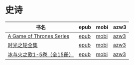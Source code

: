 # 史诗

| 书名 | epub | mobi | azw3 |
| --- | --- | --- | --- |
| [A Game of Thrones Series](http://ct.dalanmei.com/f/31084289-571877057-6f7299) | [epub](http://ct.dalanmei.com/f/31084289-571877057-6f7299) | [mobi](http://ct.dalanmei.com/f/31084289-571551627-4e84c7) | [azw3](http://ct.dalanmei.com/f/31084289-572202268-9803a9) |
| [时光之轮全集](http://ct.dalanmei.com/f/31084289-571788302-cbc06a) | [epub](http://ct.dalanmei.com/f/31084289-571788302-cbc06a) | [mobi](http://ct.dalanmei.com/f/31084289-571456110-27df26) | [azw3](http://ct.dalanmei.com/f/31084289-571890436-7298a2) |
| [冰与火之歌1-5卷（全15册）](http://ct.dalanmei.com/f/31084289-571789601-7aad1b) | [epub](http://ct.dalanmei.com/f/31084289-571789601-7aad1b) | [mobi](http://ct.dalanmei.com/f/31084289-571456869-8d733c) | [azw3](http://ct.dalanmei.com/f/31084289-571894778-2d1824) |
